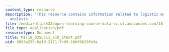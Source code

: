 ```yaml
---
content_type: resource
description: 'This resource contains information related to logistic model: qualitative
  analysis.'
file: /media/https%3A/open-learning-course-data-rc.s3.amazonaws.com/18-03sc-differential-equations-fall-2011/9893a2556a1d21717cd31bbf6b29fe9a_MIT18_03SCF11_s10_1text.pdf
file_type: application/pdf
resourcetype: Document
title: MIT18_03SCF11_s10_1text.pdf
uid: 9893a255-6a1d-2171-7cd3-1bbf6b29fe9a
---
```


